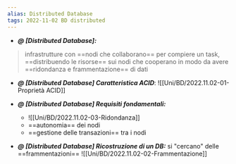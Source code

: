 ```yaml
---
alias: Distributed Database
tags: 2022-11-02 BD distributed
---
```


- ***@ [Distributed Database]:***
> infrastrutture con ==nodi che collaborano== per compiere un task, ==distribuendo le risorse== sui nodi che cooperano in modo da avere ==ridondanza e frammentazione== di dati
<!--ID: 1670236970998-->


- ***@ [Distributed Database] Caratteristica ACID***: ![[Uni/BD/2022.11.02-01-Proprietà ACID]]

- ***@ [Distributed Database] Requisiti fondamentali:***
	- ![[Uni/BD/2022.11.02-03-Ridondanza]]
	- ==autonomia== dei nodi
	- ==gestione delle transazioni== tra i nodi
<!--ID: 1670236971002-->


- ***@ [Distributed Database] Ricostruzione di un DB:***
	si "cercano" delle ==frammentazioni== ![[Uni/BD/2022.11.02-02-Frammentazione]]
<!--ID: 1670236971007-->
